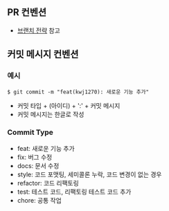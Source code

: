 ## PR 컨벤션
- [브랜치 전략](./03_브랜치_전략.md) 참고 

## 커밋 메시지 컨벤션
### 예시
```shell
$ git commit -m "feat(kwj1270): 새로운 기능 추가"
```
- 커밋 타입 + (아이디) + ':' + 커밋 메시지
- 커밋 메시지는 한글로 작성

### Commit Type
- feat: 새로운 기능 추가
- fix: 버그 수정
- docs: 문서 수정
- style: 코드 포맷팅, 세미콜론 누락, 코드 변경이 없는 경우
- refactor: 코드 리팩토링
- test: 테스트 코드, 리팩토링 테스트 코드 추가
- chore: 공통 작업  
